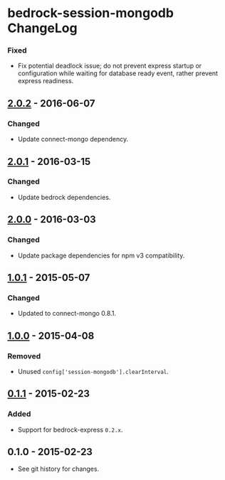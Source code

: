 # bedrock-session-mongodb ChangeLog

### Fixed
- Fix potential deadlock issue; do not prevent express startup or
  configuration while waiting for database ready event, rather
  prevent express readiness.

## [2.0.2] - 2016-06-07

### Changed
- Update connect-mongo dependency.

## [2.0.1] - 2016-03-15

### Changed
- Update bedrock dependencies.

## [2.0.0] - 2016-03-03

### Changed
- Update package dependencies for npm v3 compatibility.

## [1.0.1] - 2015-05-07

### Changed
- Updated to connect-mongo 0.8.1.

## [1.0.0] - 2015-04-08

### Removed
- Unused `config['session-mongodb'].clearInterval`.

## [0.1.1] - 2015-02-23

### Added
- Support for bedrock-express `0.2.x`.

## 0.1.0 - 2015-02-23

- See git history for changes.

[Unreleased]: https://github.com/digitalbazaar/bedrock-session-mongodb/compare/2.0.2...HEAD
[2.0.2]: https://github.com/digitalbazaar/bedrock-session-mongodb/compare/2.0.1...2.0.2
[2.0.1]: https://github.com/digitalbazaar/bedrock-session-mongodb/compare/2.0.0...2.0.1
[2.0.0]: https://github.com/digitalbazaar/bedrock-session-mongodb/compare/1.0.1...2.0.0
[1.0.1]: https://github.com/digitalbazaar/bedrock-session-mongodb/compare/1.0.0...1.0.1
[1.0.0]: https://github.com/digitalbazaar/bedrock-session-mongodb/compare/0.1.1...1.0.0
[0.1.1]: https://github.com/digitalbazaar/bedrock-session-mongodb/compare/0.1.0...0.1.1
